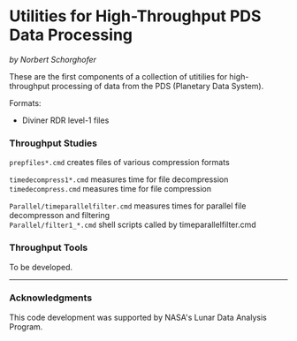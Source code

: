 Utilities for High-Throughput PDS Data Processing
=================================================

*by Norbert Schorghofer*


These are the first components of a collection of utitilies for high-throughput processing of data from the PDS (Planetary Data System).

Formats:  
* Diviner RDR level-1 files




### Throughput Studies

`prepfiles*.cmd`  creates files of various compression formats

`timedecompress1*.cmd`  measures time for file decompression  
`timedecompress.cmd`  measures time for file compression  

`Parallel/timeparallelfilter.cmd`  measures times for parallel file decompresson and filtering  
`Parallel/filter1_*.cmd`  shell scripts called by timeparallelfilter.cmd  


### Throughput Tools

To be developed.


---

### Acknowledgments

This code development was supported by NASA's Lunar Data Analysis Program.

